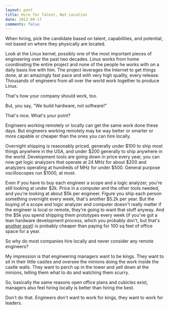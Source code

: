 ```yaml
---
layout: post
title: Hire for Talent, Not Location
date: 2012-09-17
comments: false
---
```


When hiring, pick the candidate based on talent, capabilities, and
potential, not based on where they physically are located.

Look at the Linux kernel, possibly one of the most important pieces of
engineering over the past two decades.  Linus works from home coordinating
the entire project and none of the people he works with on a daily basis
live with him.  The project leverages the Internet to get things done, at an
amazingly fast pace and with very high quality, every release.  Thousands of
engineers from all over the world work together to produce Linux.

That's how your company should work, too.

But, you say, "We build hardware, not software!"

That's nice.  What's your point?

Engineers working remotely or locally can get the same work done these days.
But engineers working remotely may be way better or smarter or more capable
or cheaper than the ones you can hire locally.

Overnight shipping is reasonably priced, generally under $100 to ship most
things anywhere in the USA, and under $200 generally to ship anywhere in the
world.  Development tools are going down in price every year, you can now
get logic analyzers that operate at 24 MHz for about $200 and analyzers
operating at hundreds of MHz for under $500.  General purpose oscilloscopes
run $1000, at most.

Even if you have to buy each engineer a scope and a logic analyzer, you're
still looking at under $2k.  Price in a computer and the other tools needed,
and you're looking at about $5k per engineer.  Figure you ship each person
something overnight every week, that's another $5.2k per year.  But the
buying of a scope and logic analyzer and computer doesn't really matter if
the engineer is local or remote, they're going to want that stuff anyway.
And the $5k you spend shipping them prototypes every week (if you've got a
lean hardware development process, which you probably don't, but that's
[another post][1]) is probably cheaper than paying for 100 sq feet of office
space for a year.

[1]: /2012/03/iterate-hardware-like-software/

So why do most companies hire locally and never consider any remote
engineers?

My impression is that engineering managers want to be kings.  They want to
sit in their little castles and oversee the minions doing the work inside
the castle walls.  They want to perch up in the tower and yell down at the
minions, telling them what to do and watching them scurry.

So, basically the same reasons open office plans and cubicles exist,
managers also feel hiring locally is better than hiring the best.

Don't do that.  Engineers don't want to work for kings, they want to work
for leaders.

